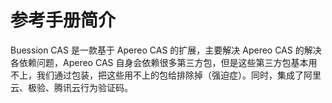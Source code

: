 # 参考手册简介


Buession CAS 是一款基于 Apereo CAS 的扩展，主要解决 Apereo CAS 的解决各依赖问题，Apereo CAS 自身会依赖很多第三方包，但是这些第三方包基本用不上，我们通过包装，把这些用不上的包给排除掉（强迫症）。同时，集成了阿里云、极验、腾讯云行为验证码。